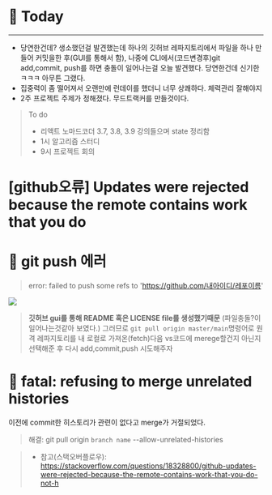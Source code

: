 # 🌱 Today
----------
- 당연한건데? 생소했던걸 발견했는데 하나의 깃허브 레파지토리에서 파일을 하나 만들어 커밋을한 후(GUI를 통해서 함), 나중에 CLI에서(코드변경후)git add,commit, push를 하면
충돌이 일어나는걸 오늘 발견했다. 당연한건데 신기한 ㅋㅋㅋ 아무튼 그랬다. 
- 집중력이 좀 떨어져서 오랜만에 런데이를 했더니 너무 상쾌하다. 체력관리 잘해야지
- 2주 프로젝트 주제가 정해졌다. 무드트랙커를 만들것이다.

>To do
> - 리액트 노마드코더 
> 3.7, 
> 3.8, 
> 3.9 강의들으며 state 정리함
> - 1시 알고리즘 스터디
> - 9시 프로젝트 회의

# [github오류] Updates were rejected because the remote contains work that you do
# 👊 git push 에러
> error: failed to push some refs to 'https://github.com/내아이디/레포이름'

![](https://images.velog.io/images/soyoungdl/post/06260656-5111-4357-8f7e-45551811e134/%E1%84%89%E1%85%B3%E1%84%8F%E1%85%B3%E1%84%85%E1%85%B5%E1%86%AB%E1%84%89%E1%85%A3%E1%86%BA%202022-01-15%20%E1%84%8B%E1%85%A9%E1%84%92%E1%85%AE%208.37.04.png)



> **깃허브 gui를 통해 README 혹은 LICENSE file를 생성했기때문**
(파일충돌?이 일어나는것같아 보였다.) 
그러므로 ```git pull origin master/main```명령어로 원격 레파지토리를 내 로컬로 가져온(fetch)다음 vs코드에 merege할건지 아닌지 선택해준 후 다시 add,commit,push 시도해주자


# 👊 fatal: refusing to merge unrelated histories
이전에 commit한 히스토리가 관련이 없다고 merge가 거절되었다. 
>해결:  git pull origin ```branch name``` --allow-unrelated-histories 




> - 참고(스택오버플로우): https://stackoverflow.com/questions/18328800/github-updates-were-rejected-because-the-remote-contains-work-that-you-do-not-h




 

